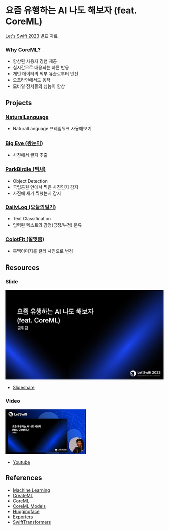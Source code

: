 # 요즘 유행하는 AI 나도 해보자 (feat. CoreML)

[Let's Swift 2023](https://letswift.kr/2023) 발표 자료

### Why CoreML?

- 향상된 사용자 경험 제공
- 실시간으로 대응되는 빠른 반응
- 개인 데이터의 외부 유출로부터 안전
- 오프라인에서도 동작
- 모바일 장치들의 성능이 향상

## Projects

### [NaturalLanguage](/NaturalLanguage/README.md)
- NaturalLanguage 프레임워크 사용해보기

### [Big Eye (왕눈이)](/BigEye/README.md)
- 사진에서 글자 추출

### [ParkBirdie (찍새)](/ParkBirdie/README.md)
- Object Detection
- 국립공원 안에서 찍은 사진인지 감지
- 사진에 새가 찍혔는지 감지

### [DailyLog (오늘의일기)](/DailyLog/README.md)
- Text Classification
- 입력된 텍스트의 감정(긍정/부정) 분류

### [ColotFit (깔맞춤)](/ColotFit/README.md)
- 흑백이미지를 컬러 사진으로 변경
## Resources

### Slide

[![cover](cover.jpg)](https://www.slideshare.net/ChiwonSong/ai-feat-coreml)
- [Slideshare](https://www.slideshare.net/ChiwonSong/ai-feat-coreml)

### Video
[![video](video.jpg)](https://www.youtube.com/watch?v=UzLyavMqwtI)
- [Youtube](https://www.youtube.com/watch?v=UzLyavMqwtI)

## References
- [Machine Learning
](https://developer.apple.com/kr/machine-learning)
- [CreateML](https://developer.apple.com/kr/machine-learning/create-ml/)
- [CoreML](https://developer.apple.com/kr/machine-learning/core-ml/)
- [CoreML Models](https://developer.apple.com/kr/machine-learning/models/)
- [Huggingface](https://huggingface.co/)
- [Exporters](https://github.com/huggingface/exporters)
- [SwiftTransformers](https://github.com/huggingface/swift-transformers)
